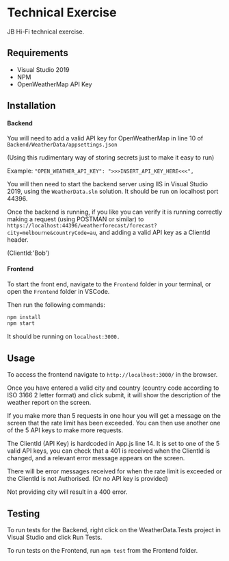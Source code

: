 # Technical Exercise

JB Hi-Fi technical exercise.

## Requirements
- Visual Studio 2019
- NPM
- OpenWeatherMap API Key

## Installation

#### Backend

You will need to add a valid API key for OpenWeatherMap in line 10 of ```Backend/WeatherData/appsettings.json```

(Using this rudimentary way of storing secrets just to make it easy to run)

Example: 
```"OPEN_WEATHER_API_KEY": ">>>INSERT_API_KEY_HERE<<<",```

You will then need to start the backend server using IIS in Visual Studio 2019, using the ```WeatherData.sln``` solution. It should be run on localhost port 44396.

Once the backend is running, if you like you can verify it is running correctly making a request (using POSTMAN or similar) to ```https://localhost:44396/weatherforecast/forecast?city=melbourne&countryCode=au```, and adding a valid API key as a ClientId header.

(ClientId:'Bob')

#### Frontend
To start the front end, navigate to the ```Frontend``` folder in your terminal, or open the ```Frontend``` folder in VSCode.

Then run the following commands:

```bash
npm install
npm start
```
It should be running on ```localhost:3000.```

## Usage

To access the frontend navigate to ```http://localhost:3000/``` in the browser.

Once you have entered a valid city and country (country code according to ISO 3166 2 letter format) and click submit, it will show the description of the weather report on the screen. 

If you make more than 5 requests in one hour you will get a message on the screen that the rate limit has been exceeded.
You can then use another one of the 5 API keys to make more requests.

The ClientId (API Key) is hardcoded in App.js line 14. It is set to one of the 5 valid API keys, you can check that a 401 is received when the ClientId is changed, and a relevant error message appears on the screen.

There will be error messages received for when the rate limit is exceeded or the ClientId is not Authorised. (Or no API key is provided)

Not providing city will result in a 400 error.

## Testing

To run tests for the Backend, right click on the WeatherData.Tests project in Visual Studio and click Run Tests.

To run tests on the Frontend, run ```npm test``` from the Frontend folder.
